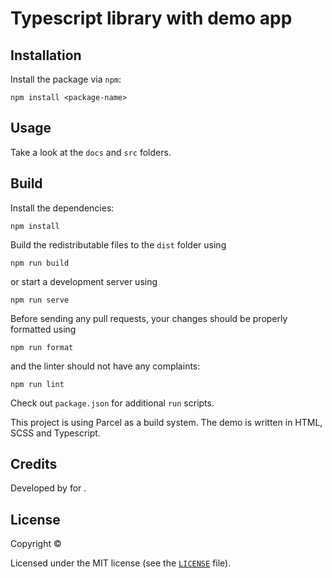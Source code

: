 # Typescript library with demo app

## Installation

Install the package via `npm`:

```shell
npm install <package-name>
```

## Usage

Take a look at the `docs` and `src` folders.

## Build

Install the dependencies:

```shell
npm install
```

Build the redistributable files to the `dist` folder using

```shell
npm run build
```

or start a development server using

```shell
npm run serve
```

Before sending any pull requests, your changes should be properly formatted
using

```shell
npm run format
```

and the linter should not have any complaints:

```shell
npm run lint
```

Check out `package.json` for additional `run` scripts.

This project is using Parcel as a build system. The demo is written in HTML,
SCSS and Typescript.

## Credits

Developed by <author-name> for <company-name>.

## License

Copyright © <year> <copyright-holder>

Licensed under the MIT license (see the [`LICENSE`](LICENSE) file).
